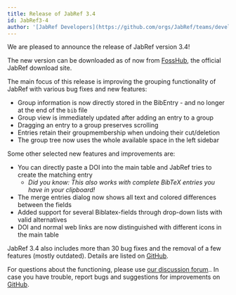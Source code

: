 ```yaml
---
title: Release of JabRef 3.4
id: JabRef3-4
author: '[JabRef Developers](https://github.com/orgs/JabRef/teams/developers)'
---
```


We are pleased to announce the release of JabRef version 3.4!

The new version can be downloaded as of now from [FossHub](http://www.fosshub.com/JabRef.html), the official JabRef download site.

The main focus of this release is improving the grouping functionality of JabRef with various bug fixes and new features:

- Group information is now directly stored in the BibEntry - and no longer at the end of the `bib` file
- Group view is immediately updated after adding an entry to a group
- Dragging an entry to a group preserves scrolling
- Entries retain their groupmembership when undoing their cut/deletion
- The group tree now uses the whole available space in the left sidebar

Some other selected new features and improvements are:

- You can directly paste a DOI into the main table and JabRef tries to create the matching entry
  - _Did you know: This also works with complete BibTeX entries you have in your clipboard!_
- The merge entries dialog now shows all text and colored differences between the fields
- Added support for several Biblatex-fields through drop-down lists with valid alternatives
- DOI and normal web links are now distinguished with different icons in the main table

JabRef 3.4 also includes more than 30 bug fixes and the removal of a few features (mostly outdated).
Details are listed on [GitHub](https://github.com/JabRef/jabref/blob/v3.4/CHANGELOG.md).

For questions about the functioning, please use [our discussion forum](http://discourse.jabref.org/)..
In case you have trouble, report bugs and suggestions for improvements on [GitHub](https://github.com/JabRef/jabref/issues).

